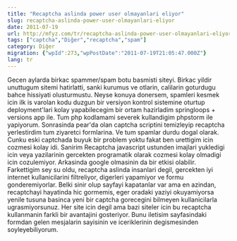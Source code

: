 ```yaml
---
title: "Recaptcha aslinda power user olmayanlari eliyor"
slug: recaptcha-aslinda-power-user-olmayanlari-eliyor
date: 2011-07-19
url: http://mfyz.com/tr/recaptcha-aslinda-power-user-olmayanlari-eliyor/
tags: ["captcha","Diğer","recaptcha","spam"]
category: Diğer
migration: {"wpId":273,"wpPostDate":"2011-07-19T21:05:47.000Z"}
lang: tr
---
```


Gecen aylarda birkac spammer/spam botu basmisti siteyi. Birkac yildir unuttugum sitemi hatirlatti, sanki kurumus ve otlarin, calilarin goturdugu bahce hissiyati olusturmustu. Neyse konuya donersem, spamleri kesmek icin ilk is varolan kodu duzgun bir versiyon kontrol sistemine oturtup deployment'lari kolay yapabilecegim bir ortam hazirladim springloops + versions app ile. Tum php kodlamami severek kullandigim phpstorm ile yapiyorum. Sonrasinda pear'da olan captcha scriptini temizleyip recaptcha yerlestirdim tum ziyaretci formlarina. Ve tum spamlar durdu dogal olarak. Cunku eski captchada buyuk bir problem yoktu fakat ben urettigim icin cozmesi kolay idi. Sanirim Recaptcha javascript ustunden imajlari yukledigi icin veya yazilarinin gercekten programatik olarak cozmesi kolay olmadigi icin cozulemiyor. Arkasinda google olmasinin da bir etkisi olabilir. Farkettigim sey su oldu, recaptcha aslinda insanlari degil, gercekten iyi internet kullanicilarini filtreliyor, digerleri yapamiyor ve formu gonderemiyorlar. Belki sinir olup sayfayi kapatanlar var ama en azindan, recaptchayi hayatinda hic gormemis, eger oradaki yaziyi okuyamiyorsa yenile tusuna basinca yeni bir captcha gorecegini bilmeyen kullanicilarla ugrasmiyorsunuz. Her site icin degil ama bazi siteler icin bu recaptcha kullanmanin farkli bir avantajini gosteriyor. Bunu iletisim sayfasindaki formdan gelen mesjalarin sayisinin ve iceriklerinin degismesinden soyleyebiliyorum.